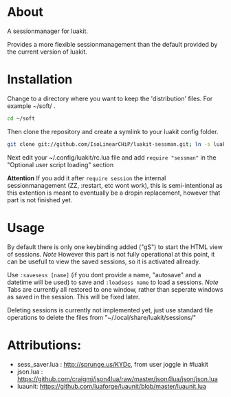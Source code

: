 About
=====
A sessionmanager for luakit.

Provides a more flexible sessionmanagement than the default provided by the current version of luakit.

Installation
============

Change to a directory where you want to keep the 'distribution' files. For example ~/soft/ .

```bash
cd ~/soft
```

Then clone the repository and create a symlink to your luakit config folder.

```bash
git clone git://github.com/IsoLinearCHiP/luakit-sessman.git; ln -s luakit-sessman/sessman ~/.config/luakit/sessman
```

Next edit your ~/.config/luakit/rc.lua file and add ```require "sessman"``` in the "Optional user script loading" section

**Attention**
If you add it after ```require session``` the internal sessionmanagement (ZZ, :restart, etc wont work), this is semi-intentional as this extention is meant to eventually be a dropin replacement, however that part is not finished yet.

Usage
=====

By default there is only one keybinding added ("gS") to start the HTML view of sessions. *Note* However this part is not fully operational at this point, it can be usefull to view the saved sessions, so it is activated allready.

Use ```:savesess [name]``` (if you dont provide a name, "autosave" and a datetime will be used) to save and ```:loadsess name``` to load a sessions. *Note* Tabs are currently all restored to one window, rather than seperate windows as saved in the session. This will be fixed later.

Deleting sessions is currently not implemented yet, just use standard file operations to delete the files from "~/.local/share/luakit/sessions/"


Attributions:
=============
* sess_saver.lua : http://sprunge.us/KYDc, from user joggle in #luakit
* json.lua : https://github.com/craigmj/json4lua/raw/master/json4lua/json/json.lua
* luaunit: https://github.com/luaforge/luaunit/blob/master/luaunit.lua
